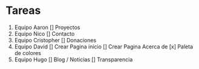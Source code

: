 # Tareas

1. Equipo Aaron
    [] Proyectos
2. Equipo Nico
    [] Contacto
3. Equipo Cristopher
    [] Donaciones
4. Equipo David
    [] Crear Pagina inicio
    [] Crear Pagina Acerca de
    [x] Paleta de colores
5. Equipo Hugo
    [] Blog / Noticias
    [] Transparencia
 
